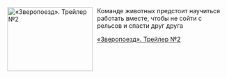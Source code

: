 <!--2025-08-21 11:00:21-->
<div class="yb">
  <div class="rss kino_kino"><a href="https://www.kino-teatr.ru/video/52772/" title="«Зверопоезд». Трейлер №2"><img src="https://www.kino-teatr.ru/video/2/7/52772/poster.jpg" width="196" height="147" align="left" hspace="5" style="margin: 0px 10px 0px 5px" alt="«Зверопоезд». Трейлер №2"/></a>Команде животных предстоит научиться работать вместе, чтобы не сойти с рельсов и спасти друг друга <p class="titl"><a href="https://www.kino-teatr.ru/video/52772/">«Зверопоезд». Трейлер №2</a></p></div>
</div>
